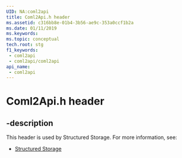 ```yaml
---
UID: NA:coml2api
title: Coml2Api.h header
ms.assetid: c316bb8e-01b4-3b56-ae9c-353a0ccf1b2a
ms.date: 01/11/2019
ms.keywords: 
ms.topic: conceptual
tech.root: stg
f1_keywords:
 - coml2api
 - coml2api/coml2api
api_name:
 - coml2api
---
```


# Coml2Api.h header


## -description

This header is used by Structured Storage. For more information, see:

- [Structured Storage](../_stg/index.md)

